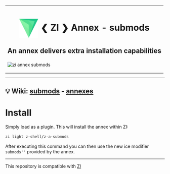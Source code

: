 <table align="center"><tr><td>
<h1 align="center">
  <p><a href="https://github.com/z-shell/zi">
    <img align="center" src="https://github.com/z-shell/zi/raw/main/docs/images/logo.svg" alt="Logo" width="60px" height="60px" /></a>
    ❮ ZI ❯ Annex - submods </p>
</h1>
 <h2 align="center">
  <p> An annex delivers extra installation capabilities</p>
 </h2>
  <p><img align="center" src="https://github.com/z-shell/z-a-submods/raw/main/docs/images/screenshot.png" alt="zi annex submods" width="100%" height="auto" ></p>
</td></tr></table><hr />

## 💡 Wiki: [submods](https://z.digitalclouds.dev/ecosystem/annexes/submods) - [annexes](https://z.digitalclouds.dev/ecosystem/annexes)

# Install

Simply load as a plugin. This will install the annex within ZI:

```zsh
zi light z-shell/z-a-submods
```

After executing this command you can then use the new ice modifier `submods''` provided by the annex.

---

This repository is compatible with [ZI](https://github.com/z-shell/zi)
